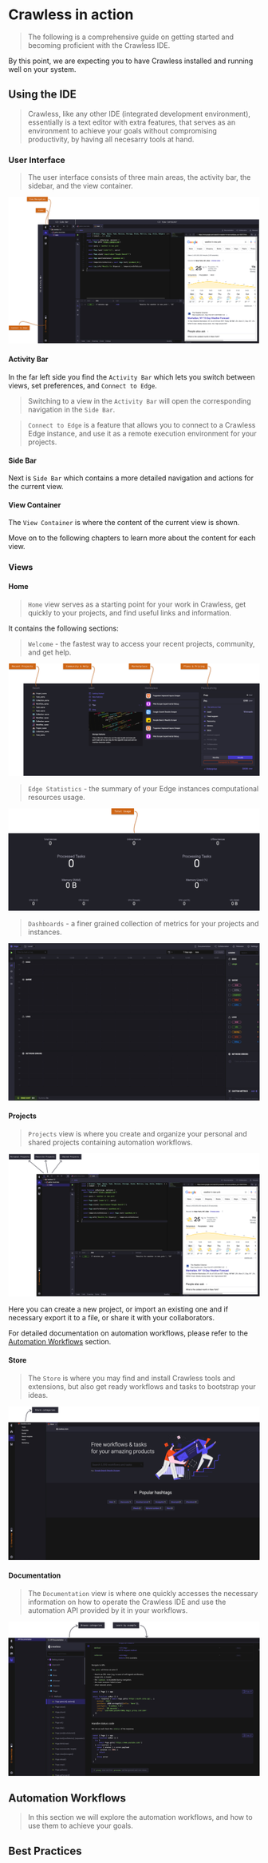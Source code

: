 # Crawless in action

> The following is a comprehensive guide on getting started and becoming proficient with the Crawless IDE.

By this point, we are expecting you to have Crawless installed and running well on your system.

## Using the IDE

> Crawless, like any other IDE (integrated development environment), essentially is a text editor with extra features, that serves as an environment to achieve your goals without compromising productivity, by having all necesarry tools at hand.

### User Interface

> The user interface consists of three main areas, the activity bar, the sidebar, and the view container.

![user-interface](assets/user-interface.jpg)

#### Activity Bar

In the far left side you find the `Activity Bar` which lets you switch between views, set preferences, and `Connect to Edge`.

> Switching to a view in the `Activity Bar` will open the corresponding navigation in the `Side Bar`.

> `Connect to Edge` is a feature that allows you to connect to a Crawless Edge instance, and use it as a remote execution environment for your projects.

#### Side Bar

Next is `Side Bar` which contains a more detailed navigation and actions for the current view.

#### View Container

The `View Container` is where the content of the current view is shown.

Move on to the following chapters to learn more about the content for each view.

### Views

#### Home

> `Home` view serves as a starting point for your work in Crawless, get quickly to your projects, and find useful links and information.

It contains the following sections:

> `Welcome` - the fastest way to access your recent projects, community, and get help.

![welcome](assets/welcome.jpg)

> `Edge Statistics` - the summary of your Edge instances computational resources usage.

![edge-statistics](assets/edge-statistics.jpg)

> `Dashboards` - a finer grained collection of metrics for your projects and instances.

![dashboards](assets/dashboards.jpg)

#### Projects

> `Projects` view is where you create and organize your personal and shared projects containing automation workflows.

![projects](assets/projects.jpg)

Here you can create a new project, or import an existing one and if necessary export it to a file, or share it with your collaborators.

For detailed documentation on automation workflows, please refer to the [Automation Workflows](#automation-workflows) section.

#### Store

> The `Store` is where you may find and install Crawless tools and extensions, but also get ready workflows and tasks to bootstrap your ideas.

![store](assets/store.jpg)

#### Documentation

> The `Documentation` view is where one quickly accesses the necessary information on how to operate the Crawless IDE and use the automation API provided by it in your workflows.

![documentation](assets/documentation.jpg)

## Automation Workflows

> In this section we will explore the automation workflows, and how to use them to achieve your goals.



## Best Practices
